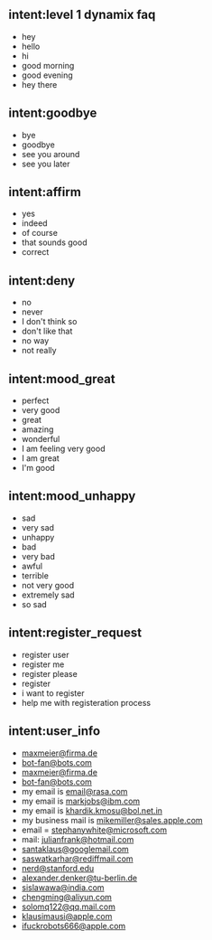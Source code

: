 ## intent:level 1 dynamix faq
- hey
- hello
- hi
- good morning
- good evening
- hey there

## intent:goodbye
- bye
- goodbye
- see you around
- see you later

## intent:affirm
- yes
- indeed
- of course
- that sounds good
- correct

## intent:deny
- no
- never
- I don't think so
- don't like that
- no way
- not really

## intent:mood_great
- perfect
- very good
- great
- amazing
- wonderful
- I am feeling very good
- I am great
- I'm good

## intent:mood_unhappy
- sad
- very sad
- unhappy
- bad
- very bad
- awful
- terrible
- not very good
- extremely sad
- so sad


## intent:register_request
- register user
- register me
- register please
- register
- i want to register
- help me with registeration process

## intent:user_info
<!-- - [abhay](name)
- [vaishali](name)
- [aditya](name)
- [waseef](name)
- [tejas](name)
- i am [abhay](name)
- i am [vaishali](name)
- i am [aditya](name)
- i am [waseef](name)
- i am [tejas](name)
- my name is [abhay](name)
- my name is [vaishali](name)
- my name is [aditya](name)
- my name is [waseef](name)
- my name is [tejas](name) -->
- maxmeier@firma.de
- bot-fan@bots.com
- maxmeier@firma.de
- bot-fan@bots.com
- my email is email@rasa.com
- my email is markjobs@ibm.com
- my email is khardik.kmosu@bol.net.in
- my business mail is mikemiller@sales.apple.com
- email = stephanywhite@microsoft.com
- mail: julianfrank@hotmail.com
- santaklaus@googlemail.com
- saswatkarhar@rediffmail.com
- nerd@stanford.edu
- alexander.denker@tu-berlin.de
- sislawawa@india.com
- chengming@aliyun.com
- solomq122@qq.mail.com
- klausimausi@apple.com
- ifuckrobots666@apple.com
<!-- - my number is 9455596577
- number = 7555420330
- 7555477048
- 7555134058
- 9755547614
- 8555076327
- 9955597476
- 7555962533
- 9655598740
- 8555278143
- 7555593788
- 7555052614
- 8555216978
- 9655531086
- 8555178428
- 7555453933
- 7555712875
- 7555219442
- 7555286527
- 9855533257
- 7555177538
- 9555545145
- 7555287769
- 9055558654
- 8555017056
- 8555484748
- 8555798267
- 9055528674
- 9355508086
- 9855508478 -->
